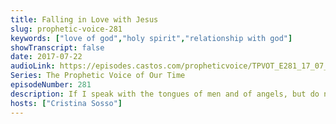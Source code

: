 ```yaml
---
title: Falling in Love with Jesus
slug: prophetic-voice-281
keywords: ["love of god","holy spirit","relationship with god"]
showTranscript: false
date: 2017-07-22
audioLink: https://episodes.castos.com/propheticvoice/TPVOT_E281_17_07_22-23_Falling_in_Love_with_Jesus.mp3
Series: The Prophetic Voice of Our Time
episodeNumber: 281
description: If I speak with the tongues of men and of angels, but do not have love, I have become a noisy gong or a clanging cymbal. If I have the gift of prophecy, and know all mysteries and all knowledge; and if I have all faith, so as to remove mountains, but do not have love, I am nothing. - 1 Cor 13:1-2
hosts: ["Cristina Sosso"]
---
```

